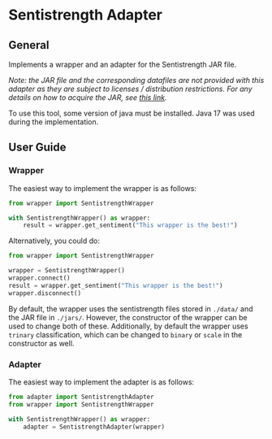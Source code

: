 # Sentistrength Adapter

## General

Implements a wrapper and an adapter for the Sentistrength JAR file.

_Note: the JAR file and the corresponding datafiles are not provided with this adapter as they are subject to licenses / distribution restrictions. For any details on how to acquire the JAR, see [this link](http://sentistrength.wlv.ac.uk/)._

To use this tool, some version of java must be installed.
Java 17 was used during the implementation.

## User Guide

### Wrapper

The easiest way to implement the wrapper is as follows:

```python
from wrapper import SentistrengthWrapper

with SentistrengthWrapper() as wrapper:
    result = wrapper.get_sentiment("This wrapper is the best!")
```

Alternatively, you could do:

```python
from wrapper import SentistrengthWrapper

wrapper = SentistrengthWrapper()
wrapper.connect()
result = wrapper.get_sentiment("This wrapper is the best!")
wrapper.disconnect()
```

By default, the wrapper uses the sentistrength files stored in `./data/` and the JAR file in `./jars/`.
However, the constructor of the wrapper can be used to change both of these.
Additionally, by default the wrapper uses `trinary` classification, which can be changed to `binary` or `scale` in the constructor as well.

### Adapter

The easiest way to implement the adapter is as follows:

```python
from adapter import SentistrengthAdapter
from wrapper import SentistrengthWrapper

with SentistrengthWrapper() as wrapper:
    adapter = SentistrengthAdapter(wrapper)
```
